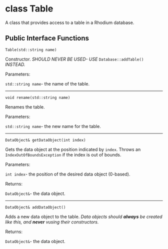 class Table
===========

A class that provides access to a table in a Rhodium database.

Public Interface Functions
--------------------------

`Table(std::string name)`

Constructor. _SHOULD NEVER BE USED- USE_ `Database::addTable()` _INSTEAD._

Parameters:

`std::string name`- the name of the table.

-----------------------------------------------------------

`void rename(std::string name)`

Renames the table.

Parameters:

`std::string name`- the new name for the table.

-----------------------------------------------------------

`DataObject& getDataObject(int index)`

Gets the data object at the position indicated by `index`.
Throws an `IndexOutOfBoundsException` if the index is out of bounds.

Parameters:

`int index`- the position of the desired data object (0-based).

Returns:

`DataObject&`- the data object.

-----------------------------------------------------------

`DataObject& addDataObject()`

Adds a new data object to the table.
_Data objects should **always** be created like this, and **never** vusing their constructors._

Returns:

`DataObject&`- the data object.

